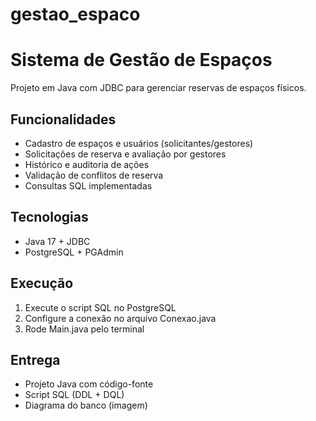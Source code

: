 # gestao_espaco

# Sistema de Gestão de Espaços

Projeto em Java com JDBC para gerenciar reservas de espaços físicos.

## Funcionalidades
- Cadastro de espaços e usuários (solicitantes/gestores)
- Solicitações de reserva e avaliação por gestores
- Histórico e auditoria de ações
- Validação de conflitos de reserva
- Consultas SQL implementadas

## Tecnologias
- Java 17 + JDBC
- PostgreSQL + PGAdmin

## Execução
1. Execute o script SQL no PostgreSQL
2. Configure a conexão no arquivo Conexao.java
3. Rode Main.java pelo terminal

## Entrega
- Projeto Java com código-fonte
- Script SQL (DDL + DQL)
- Diagrama do banco (imagem)
